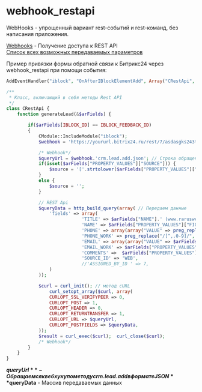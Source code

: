 # webhook_restapi
WebHooks - упрощенный вариант rest-событий и rest-команд, без написания приложения.

<a href="https://dev.1c-bitrix.ru/rest_help/oauth/webhooks.php">Webhooks</a> - Получение доступа к REST API <br>
<a href="https://dev.1c-bitrix.ru/community/blogs/chaos/crm-sozdanie-lidov-iz-drugikh-servisov.php">Список всех возможных передаваемых параметров</a>


Пример привязки формы обратной связи к Битрикс24 через webhook_restapi при помощи события:
```php
AddEventHandler("iblock", "OnAfterIBlockElementAdd", Array("CRestApi", "generateLead"));

/**
 * Класс, включающий в себя методы Rest API
 */
class CRestApi {
    function generateLead(&$arFields) {

        if($arFields[IBLOCK_ID] == IBLOCK_FEEDBACK_ID)
        {
            CModule::IncludeModule("iblock");
            $webhook = 'https://yoururl.bitrix24.ru/rest/7/asdasgks243tokenj2krw/';

        	/* Webhook*/
        	$queryUrl = $webhook.'crm.lead.add.json'; // Строка обращения к вебхуку
            if(isset($arFields["PROPERTY_VALUES"]["SOURCE"])) {
                $sourсe = '['.strtolower($arFields["PROPERTY_VALUES"]["SOURCE"]).']';
            }
            else {
                $sourсe = '';
            }

            // REST Api
        	$queryData = http_build_query(array( // Передаем данные
        		'fields' => array(
                            'TITLE' => $arFields["NAME"].' (www.rarusweb.ru) '.$sourсe,
                            'NAME' => $arFields["PROPERTY_VALUES"]["FIO"],
                            'PHONE' => array(array("VALUE" => preg_replace("/[^,.0-9]/", '', $arFields["PROPERTY_VALUES"]["PHONE"]), "VALUE_TYPE" => "WORK" )),
                            'PHONE_WORK' => preg_replace("/[^,.0-9]/", '', $arFields["PROPERTY_VALUES"]["PHONE"]),
                            'EMAIL' => array(array("VALUE" => $arFields["PROPERTY_VALUES"]["EMAIL"], "VALUE_TYPE" => "WORK" )),
                            'EMAIL_WORK' => $arFields["PROPERTY_VALUES"]["EMAIL"],
                            'COMMENTS' =>  $arFields["PROPERTY_VALUES"]["PHONE"].' '.$arFields["PROPERTY_VALUES"]["EMAIL"].'<br>Лид сгенерирован автоматически. Источник: rarusweb.ru.<br> '.$arFields["PROPERTY_VALUES"]["COMMENT"],
                            'SOURCE_ID' => 'WEB',
                            //'ASSIGNED_BY_ID ' => 7,
        		)
        	));

        	$curl = curl_init(); // метод cURL
        		curl_setopt_array($curl, array(
        		CURLOPT_SSL_VERIFYPEER => 0,
        		CURLOPT_POST => 1,
        		CURLOPT_HEADER => 0,
        		CURLOPT_RETURNTRANSFER => 1,
        		CURLOPT_URL => $queryUrl,
        		CURLOPT_POSTFIELDS => $queryData,
        	));
        	$result = curl_exec($curl);  curl_close($curl);
            /* Webhook*/
        }
    }
}
```
**$queryUrl** - Обращаемся к вебхуку по методу crm.lead.add в формате JSON
**$queryData** - Массив передаваемых данных
